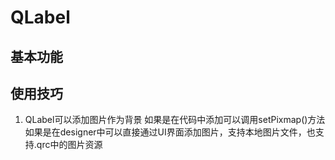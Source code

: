 # QLabel

## 基本功能


## 使用技巧
1. QLabel可以添加图片作为背景
如果是在代码中添加可以调用setPixmap()方法  
如果是在designer中可以直接通过UI界面添加图片，支持本地图片文件，也支持.qrc中的图片资源  
